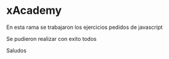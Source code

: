 # xAcademy

En esta rama se trabajaron los ejercicios pedidos de javascript

Se pudieron realizar con exito todos 

Saludos

